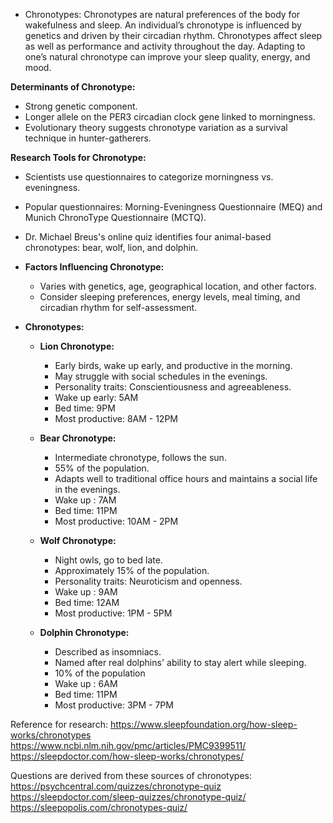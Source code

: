 - Chronotypes:
Chronotypes are natural preferences of the body for wakefulness and sleep.
An individual’s chronotype is influenced by genetics and driven by their circadian rhythm.
Chronotypes affect sleep as well as performance and activity throughout the day.
Adapting to one’s natural chronotype can improve your sleep quality, energy, and mood.

**Determinants of Chronotype:**
  - Strong genetic component.
  - Longer allele on the PER3 circadian clock gene linked to morningness.
  - Evolutionary theory suggests chronotype variation as a survival technique in hunter-gatherers.

 **Research Tools for Chronotype:**
  - Scientists use questionnaires to categorize morningness vs. eveningness.
  - Popular questionnaires: Morning-Eveningness Questionnaire (MEQ) and Munich ChronoType Questionnaire (MCTQ).
  - Dr. Michael Breus's online quiz identifies four animal-based chronotypes: bear, wolf, lion, and dolphin.

- **Factors Influencing Chronotype:**
  - Varies with genetics, age, geographical location, and other factors.
  - Consider sleeping preferences, energy levels, meal timing, and circadian rhythm for self-assessment.

- **Chronotypes:**
  - **Lion Chronotype:**
    - Early birds, wake up early, and productive in the morning.
    - May struggle with social schedules in the evenings.
    - Personality traits: Conscientiousness and agreeableness.
    - Wake up early: 5AM 
    - Bed time: 9PM
    - Most productive: 8AM - 12PM

  - **Bear Chronotype:**
    - Intermediate chronotype, follows the sun.
    - 55% of the population.
    - Adapts well to traditional office hours and maintains a social life in the evenings.
    - Wake up : 7AM 
    - Bed time: 11PM
    - Most productive: 10AM -  2PM

  - **Wolf Chronotype:**
    - Night owls, go to bed late.
    - Approximately 15% of the population.
    - Personality traits: Neuroticism and openness.
    - Wake up : 9AM 
    - Bed time: 12AM
    - Most productive: 1PM - 5PM

  - **Dolphin Chronotype:**
    - Described as insomniacs.
    - Named after real dolphins' ability to stay alert while sleeping.
    - 10% of the population
    - Wake up : 6AM 
    - Bed time: 11PM
    - Most productive: 3PM - 7PM

Reference for research:
https://www.sleepfoundation.org/how-sleep-works/chronotypes
https://www.ncbi.nlm.nih.gov/pmc/articles/PMC9399511/
https://sleepdoctor.com/how-sleep-works/chronotypes/

Questions are derived from these sources of chronotypes:
https://psychcentral.com/quizzes/chronotype-quiz
https://sleepdoctor.com/sleep-quizzes/chronotype-quiz/
https://sleepopolis.com/chronotypes-quiz/

